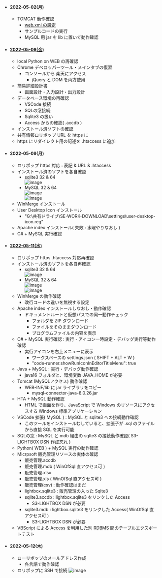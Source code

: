 - #### 2022-05-02(月)
  - TOMCAT 動作確認
    - [web.xml の設定](https://github.com/winofsql/apache-index)
    - サンプルコードの実行
    - MySQL 用 jar を lib に置いて動作確認

- #### [2022-05-06(金)](https://github.com/winofsql/subject-220506)
  - local Python on WEB の再確認
  - Chrome デベロッパーツール・メインタブの復習
    - コンソールから 楽天にアクセス
      - jQuery と DOM を両方使用
  - 簡易詳細設計書
    - 画面設計・入力設計・出力設計
  - データベース環境の再確認
    - VSCode 接続
    - SQLの窓接続
    - Sqlite3 の扱い
    - Access からの確認( .accdb )
  - インストール済ソフトの確認
  - 共有情報ロリポップ URL を https に
  - https にリダイレクト用の記述を .htaccess に追加

- #### 2022-05-09(月)
  - ロリポップ https 対応 : 表記 & URL & .htaccess
  - インストール済のソフトを各自確認
    - sqlite3 32 & 64\
    ![image](https://user-images.githubusercontent.com/1501327/167408783-a3e4c9f6-ca28-495e-93bc-c45ddade9d7e.png)
    - MySQL 32 & 64\
    ![image](https://user-images.githubusercontent.com/1501327/167408700-a5cc4656-270a-4892-838e-ec5111148d32.png)\
    ![image](https://user-images.githubusercontent.com/1501327/167408605-43781169-de42-46bd-97ba-40f6f563d7bd.png)
  - WinMerge インストール
  - User Desktop Icon インストール
    - "G:\共有ドライブ\SE-WORK-DOWNLOAD\settings\user-desktop-icon.reg"
  - Apache index インストール( 失敗 : 水曜やりなおし )
  - C# + MySQL 実行確認

- #### [2022-05-11(水)](https://github.com/winofsql/subject-220511)
  - ロリポップ https .htaccess 対応再確認
  - インストール済のソフトを各自再確認
    - sqlite3 32 & 64\
    ![image](https://user-images.githubusercontent.com/1501327/167408783-a3e4c9f6-ca28-495e-93bc-c45ddade9d7e.png)
    - MySQL 32 & 64\
    ![image](https://user-images.githubusercontent.com/1501327/167408700-a5cc4656-270a-4892-838e-ec5111148d32.png)\
    ![image](https://user-images.githubusercontent.com/1501327/167408605-43781169-de42-46bd-97ba-40f6f563d7bd.png)
  - WinMerge の動作確認
    - 改行コードの違いを無視する設定
  - Apache index インストールしなおし・動作確認
    - ドキュメントルートと仮想パスでの同一動作チェック
      - フォルダを ZIP ダウンロード
      - ファイルをそのままダウンロード
      - プログラムファイルの内容を表示
  - C# + MySQL 実行確認 : 実行・アイコン一時設定・デバッグ実行等動作確認
    - 実行アイコンを右上メニューに表示
      - ワークスペースの settings.json ( SHIFT + ALT + W )
      - "code-runner.showRunIconInEditorTitleMenu": true
  - Java + MySQL : 実行・デバッグ動作確認
    - java16 フォルダと、環境変数 JAVA_HOME が必要
  - Tomcat (MySQLアクセス) 動作確認
    - WEB-INF/lib に jar ライブラリをコピー
      - mysql-connector-java-8.0.26.jar       
  - HTA + MySQL 動作確認
    - HTML で画面を作り、JavaScript で Windows のリソースにアクセスする Windows 標準アプリケーション
  - VSCode 拡張( MySQL ) : MySQL と sqlite3 への接続動作確認
    - このツールをインストールむしていると、拡張子が .sql のファイルから直接 SQL を実行可能
  - SQLの窓 : MySQL と mdb 経由の sqlte3 の接続動作確認( S3-LIGHTBOX DSN 作成忘れ )
  - Python( WEB ) + MySQL 実行の動作確認
  - Micrpsoft 販売管理リソースの実体の確認
    - 販売管理.accdb
    - 販売管理.mdb ( WinOfSql 直アクセス可 )
    - 販売管理.xlsx
    - 販売管理.xls ( WinOfSql 直アクセス可 )
    - 販売管理(csv) : 動作確認はまだ
    - lightbox.sqlite3 : 販売管理の入った Sqlte3
    - sqlite3.accdb : lightbox.sqlite3 をリンクした Access
      - S3-LIGHTBOX DSN が必要
    - sqlite3.mdb : lightbox.sqlite3 をリンクした Access( WinOfSql 直アクセス可 )
      - S3-LIGHTBOX DSN が必要
  - VBScript による Access を利用した別 RDBMS 間のテーブルエクスポートテスト

- #### 2022-05-12(木)
  - ローリポップのメールアドレス作成
    - 各言語で動作確認
  - ロリポップに SSH で接続
  ![image](https://user-images.githubusercontent.com/1501327/167996506-371d0633-d75d-47f4-9458-3419c8943460.png)
